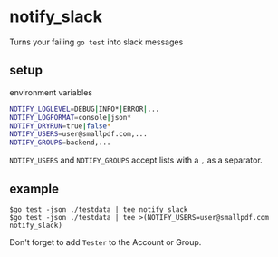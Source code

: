 # notify\_slack

Turns your failing `go test` into slack messages

## setup
environment variables
```sh
NOTIFY_LOGLEVEL=DEBUG|INFO*|ERROR|...
NOTIFY_LOGFORMAT=console|json*
NOTIFY_DRYRUN=true|false*
NOTIFY_USERS=user@smallpdf.com,...
NOTIFY_GROUPS=backend,...
```

`NOTIFY_USERS` and `NOTIFY_GROUPS` accept lists with a `,` as a separator.

## example
```
$go test -json ./testdata | tee notify_slack
$go test -json ./testdata | tee >(NOTIFY_USERS=user@smallpdf.com notify_slack)
```
Don't forget to add `Tester` to the Account or Group.
